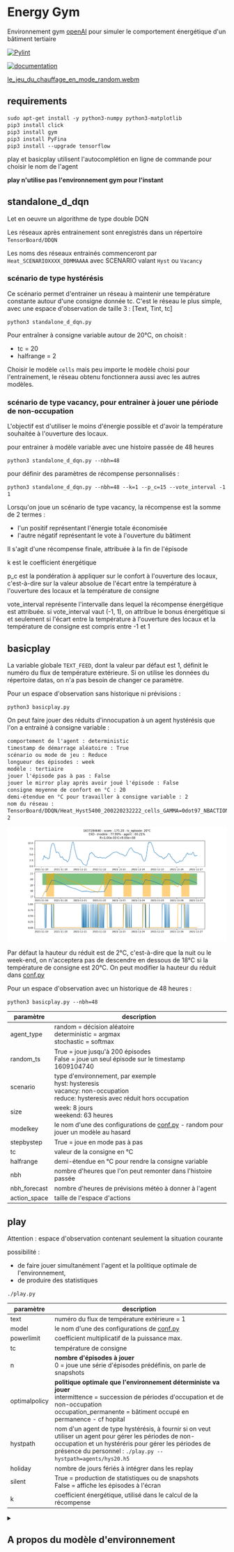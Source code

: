 # Energy Gym
Environnement gym [openAI](https://github.com/openai/gym) pour simuler le comportement énergétique d'un bâtiment tertiaire

[![Pylint](https://github.com/Open-Building-Management/EnergyGym/actions/workflows/ci.yml/badge.svg)](https://github.com/Open-Building-Management/EnergyGym/actions/workflows/ci.yml)

[![documentation](https://github.com/Open-Building-Management/EnergyGym/actions/workflows/documentation.yml/badge.svg)](http://obm.dromotherm.com/EnergyGym/)

[le_jeu_du_chauffage_en_mode_random.webm](https://user-images.githubusercontent.com/24553739/190570843-7f1c81fc-90a3-436d-9e51-2086e0282a43.webm)


## requirements

```
sudo apt-get install -y python3-numpy python3-matplotlib
pip3 install click
pip3 install gym
pip3 install PyFina
pip3 install --upgrade tensorflow
```

play et basicplay utilisent l'autocomplétion en ligne de commande pour choisir le nom de l'agent

**play n'utilise pas l'environnement gym pour l'instant**

## standalone_d_dqn

Let en oeuvre un algorithme de type double DQN

Les réseaux après entrainement sont enregistrés dans un répertoire `TensorBoard/DDQN`

Les noms des réseaux entrainés commenceront par `Heat_SCENARIOXXXX_DDMMAAAA` avec SCENARIO valant `Hyst` ou `Vacancy`

### scénario de type hystérésis

Ce scénario permet d'entrainer un réseau à maintenir une température constante autour d'une consigne donnée tc. C'est le réseau le plus simple, avec une espace d'observation de taille 3 : [Text, Tint, tc]

```
python3 standalone_d_dqn.py
```
Pour entraîner à consigne variable autour de 20°C, on choisit :
- tc = 20
- halfrange = 2

Choisir le modèle `cells` mais peu importe le modèle choisi pour l'entrainement, le réseau obtenu fonctionnera aussi avec les autres modèles.

### scénario de type vacancy, pour entrainer à jouer une période de non-occupation

L'objectif est d'utiliser le moins d'énergie possible et d'avoir la température souhaitée à l'ouverture des locaux.

pour entrainer à modèle variable avec une histoire passée de 48 heures
```
python3 standalone_d_dqn.py --nbh=48
```
pour définir des paramètres de récompense personnalisés :

```
python3 standalone_d_dqn.py --nbh=48 --k=1 --p_c=15 --vote_interval -1 1
```

Lorsqu'on joue un scénario de type vacancy, la récompense est la somme de 2 termes :
- l'un positif représentant l'énergie totale économisée
- l'autre négatif représentant le vote à l'ouverture du bâtiment

Il s'agit d'une récompense finale, attribuée à la fin de l'épisode

k est le coefficient énergétique

p_c est la pondération à appliquer sur le confort à l'ouverture des locaux, c'est-à-dire sur la valeur absolue de l'écart entre la température à l'ouverture des locaux et la température de consigne

vote_interval représente l'intervalle dans lequel la récompense énergétique est attribuée. si vote_interval vaut (-1, 1), on attribue le bonus énergétique si et seulement si l'écart entre la température à l'ouverture des locaux et la température de consigne est compris entre -1 et 1

## basicplay

La variable globale `TEXT_FEED`, dont la valeur par défaut est 1, définit le numéro du flux de température extérieure. Si on utilise les données du répertoire datas, on n'a pas besoin de changer ce paramètre.

Pour un espace d'observation sans historique ni prévisions :
```
python3 basicplay.py
```
On peut faire jouer des réduits d'innocupation à un agent hystérésis que l'on a entrainé à consigne variable :
```
comportement de l'agent : deterministic
timestamp de démarrage aléatoire : True
scénario ou mode de jeu : Reduce
longueur des épisodes : week
modèle : tertiaire
jouer l'épisode pas à pas : False 
jouer le mirror play après avoir joué l'épisode : False 
consigne moyenne de confort en °C : 20 
demi-étendue en °C pour travailler à consigne variable : 2
nom du réseau : TensorBoard/DDQN/Heat_Hyst5400_200220232222_cells_GAMMA=0dot97_NBACTIONS=2_tc=20+ou-2
```
![](images/hyst_playing_reduce.png)

Par défaut la hauteur du réduit est de 2°C, c'est-à-dire que la nuit ou le week-end, on n'acceptera pas de descendre en dessous de 18°C si la température de consigne est 20°C. On peut modifier la hauteur du réduit dans [conf.py](conf.py#L31)

Pour un espace d'observation avec un historique de 48 heures :
```
python3 basicplay.py --nbh=48
```

paramètre |  description
--|--
agent_type | random = décision aléatoire<br>deterministic = argmax<br>stochastic = softmax
random_ts | True = joue jusqu'à 200 épisodes<br>False = joue un seul épisode sur le timestamp 1609104740
scenario | type d'environnement, par exemple<br>hyst: hysteresis<br>vacancy: non-occupation<br>reduce: hysteresis avec réduit hors occupation
size | week: 8 jours<br>weekend: 63 heures
modelkey | le nom d'une des configurations de [conf.py](conf.py) - random pour jouer un modèle au hasard
stepbystep | True = joue en mode pas à pas
tc | valeur de la consigne en °C
halfrange | demi-étendue en °C pour rendre la consigne variable
nbh | nombre d'heures que l'on peut remonter dans l'histoire passée
nbh_forecast | nombre d'heures de prévisions météo à donner à l'agent
action_space | taille de l'espace d'actions

## play

Attention : espace d'observation contenant seulement la situation courante

possibilité :
* de faire jouer simultanément l'agent et la politique optimale de l'environnement,
* de produire des statistiques

```
./play.py
```
paramètre |  description
--|--
text | numéro du flux de température extérieure = 1
model | le nom d'une des configurations de [conf.py](conf.py)
powerlimit | coefficient multiplicatif de la puissance max.
tc | température de consigne
n | **nombre d'épisodes à jouer**<br>0 = joue une série d'épisodes prédéfinis, on parle de snapshots
optimalpolicy | **politique optimale que l'environnement déterministe va jouer**<br>intermittence = succession de périodes d'occupation et de non-occupation<br>occupation_permanente = bâtiment occupé en permanence - cf hopital
hystpath | nom d'un agent de type hystérésis, à fournir si on veut utiliser un agent pour gérer les périodes de non-occupation et un hystéréris pour gérer les périodes de présence du personnel : `./play.py --hystpath=agents/hys20.h5`
holiday | nombre de jours fériés à intégrer dans les replay
silent | True = production de statistiques ou de snapshots<br>False = affiche les épisodes à l'écran
k | coefficient énergétique, utilisé dans le calcul de la récompense

<details id=1>
  <summary><h2>A propos du modèle d'environnement</h2></summary>

  L'environnement est représenté sous la forme d'un modèle électrique équivalent simple à deux paramètres :
  * une résistance R en K/W qui représente l'isolation du bâtiment
  * une capacité C en J/K qui représente l'inertie du bâtiment

  [Pour en savoir plus](https://github.com/Open-Building-Management/RCmodel/blob/main/RCmodel.ipynb)

  Pour une résistance de 1e-4 K/W, et quelle que soit l’inertie entre 4e8 et 4e9 J/K, le système de chauffage, même utilisé à fond en permanence, ne
  parvient pas à maintenir la température.

  Pour pouvoir gérer des épisodes de froid sur des bâtiments présentant majoritairement des résistances inférieures à 2e-4 K/W, la seule solution est
  d’augmenter la puissance disponible.

  On ne devrait toutefois pas rencontrer ce cas de figure sur le terrain si les équipements de production et les pompes sont correctement dimensionnés.

  Le couple R=2e-4 K/W et C=2e8 J/K semble donc être une configuration extrême, peu probable en pratique, mais susceptible de nous donner de la matière
  pour bien cerner le fonctionnement de notre modèle.

  ### comportement sous météo hivernale froide
  ![](images/RC_sim2_48h.png)

</details>
